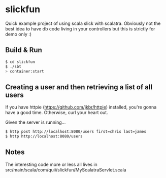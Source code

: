 # slickfun #

Quick example project of using scala slick with scalatra. Obviously not the best idea to have db code living in your controllers but this is strictly for demo only :)

## Build & Run ##

```sh
$ cd slickfun
$ ./sbt
> container:start
```

## Creating a user and then retrieving a list of all users ##

If you have httpie (https://github.com/jkbr/httpie) installed, you're gonna have a good time. Otherwise, curl your heart out.

Given the server is running...

```sh
$ http post http://localhost:8080/users first=chris last=james
$ http http://localhost:8080/users
```

## Notes ##

The interesting code more or less all lives in src/main/scala/com/quii/slickfun/MyScalatraServlet.scala

